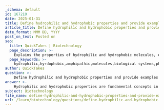 ```yaml
---
_schema: default
id: 167210
date: 2025-01-31
title: Define hydrophilic and hydrophobic properties and provide examples of amphipathic molecules.
article_title: Define hydrophilic and hydrophobic properties and provide examples of amphipathic molecules.
date_format: MMM DD, YYYY
post_on_text: Posted on
seo:
  title: QuickTakes | Biotechnology
  page_description: >-
    Explains the properties of hydrophilic and hydrophobic molecules, examples of each, and describes amphipathic molecules like phospholipids that are critical in biological systems.
  page_keywords: >-
    hydrophilic,hyrdophobic,amphipathic,molecules,biological systems,phospholipids,cell membranes,detergents,polar functional groups,nonpolar,molecular interactions
author: QuickTakes
question: >-
    Define hydrophilic and hydrophobic properties and provide examples of amphipathic molecules.
answer: >-
    Hydrophilic and hydrophobic properties are fundamental concepts in understanding the behavior of molecules in biological systems.\n\n### Hydrophilic Properties\nHydrophilic molecules are those that are attracted to water. They can form hydrogen bonds with water molecules, which allows them to dissolve in water. These molecules typically contain polar functional groups, such as hydroxyl (-OH) or carboxyl (-COOH) groups, which facilitate their interaction with water. Examples of hydrophilic substances include:\n- Sugars (e.g., glucose)\n- Amino acids\n- Nucleotides\n\n### Hydrophobic Properties\nIn contrast, hydrophobic molecules repel water and do not interact favorably with it. These molecules are usually nonpolar and do not form hydrogen bonds with water. As a result, they tend to aggregate in aqueous environments to minimize their exposure to water. Examples of hydrophobic substances include:\n- Lipids (e.g., fats and oils)\n- Hydrocarbons\n- Steroids\n\n### Amphipathic Molecules\nAmphipathic molecules possess both hydrophilic and hydrophobic regions, which is crucial for the formation of biological membranes. This dual nature allows them to interact with both aqueous environments and lipid environments. A prime example of amphipathic molecules is phospholipids, which are the main components of cell membranes. \n\n#### Structure of Phospholipids\nPhospholipids consist of:\n- A hydrophilic "head" that is attracted to water.\n- Two hydrophobic "tails" that repel water.\n\nIn an aqueous environment, phospholipids spontaneously arrange themselves into a bilayer, with the hydrophilic heads facing outward towards the water and the hydrophobic tails tucked away from the water. This arrangement is fundamental to the structure and function of cell membranes, creating a barrier that separates the internal environment of the cell from the external environment.\n\n### Other Examples of Amphipathic Molecules\n- **Detergents**: These molecules have both hydrophilic and hydrophobic parts, allowing them to interact with both water and oils, which is why they are effective in cleaning.\n- **Certain proteins**: Many membrane proteins are amphipathic, with regions that interact with the lipid bilayer and regions that interact with the aqueous environment.\n\nIn summary, the hydrophilic and hydrophobic properties of molecules play a critical role in biological systems, particularly in the formation and function of cell membranes, where amphipathic molecules like phospholipids are essential.
subject: Biotechnology
file_name: define-hydrophilic-and-hydrophobic-properties-and-provide-examples-of-amphipathic-molecules.md
url: /learn/biotechnology/questions/define-hydrophilic-and-hydrophobic-properties-and-provide-examples-of-amphipathic-molecules
---
```


&nbsp;
